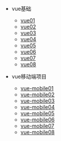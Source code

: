 - vue基础
  - [vue01](06-vue基础/vue01/vue01/vue01.md)
  - [vue02](06-vue基础/vue02/vue02/vue02.md)
  - [vue03](06-vue基础/vue03/vue03/vue03.md)
  - [vue04](06-vue基础/vue04/vue04/vue04.md)
  - [vue05](06-vue基础/vue05/vue05/vue05.md)
  - [vue06](06-vue基础/vue06/vue06/vue06.md)
  - [vue07](06-vue基础/vue07/vue07/vue07.md)
  - [vue08](06-vue基础/vue08/vue08/vue08.md)

- vue移动端项目
  - [vue-mobile01](07-vueMobile/vue-mobile01/vue-mobile01.md)
  - [vue-mobile02](07-vueMobile/vue-mobile02/vue-mobile02.md)
  - [vue-mobile03](07-vueMobile/vue-mobile03/vue-mobile03.md)
  - [vue-mobile04](07-vueMobile/vue-mobile04/vue-mobile04.md)
  - [vue-mobile05](07-vueMobile/vue-mobile05/vue-mobile05.md)
  - [vue-mobile06](07-vueMobile/vue-mobile06/vue-mobile06.md)
  - [vue-mobile07](07-vueMobile/vue-mobile07/vue-mobile07.md)
  - [vue-mobile08](07-vueMobile/vue-mobile08/vue-mobile08.md)